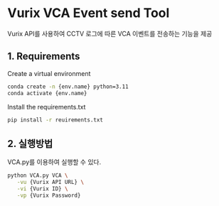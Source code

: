# Vurix VCA Event send Tool
Vurix API를 사용하여 CCTV 로그에 따른 VCA 이벤트를 전송하는 기능을 제공

## 1. Requirements
Create a virtual environment
```bash
conda create -n {env.name} python=3.11
conda activate {env.name}
```
Install the requirements.txt
```bash
pip install -r reuirements.txt
```

## 2. 실행방법
VCA.py를 이용하여 실행할 수 있다.
```bash
python VCA.py VCA \
   -vu {Vurix API URL} \
   -vi {Vurix ID} \
   -vp {Vurix Password}
```